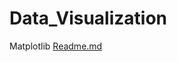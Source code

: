 # Data_Visualization
Matplotlib
[Readme.md](https://github.com/Etupino/Data_Visualization/files/12210836/Readme.md)
